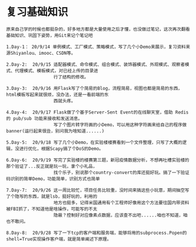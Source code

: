 # 复习基础知识

    原来自己学的时候也都挺杂的，好多地方都是大量使用之后才懂，也没做过笔记，这次再次翻看基础知识、巩固下姿势，用Git来记个笔记吧
  
    1.Day-1： 20/9/14 单例模式、工厂模式、策略模式，写了几个小Demo来展示，复习资料来源Shiyanlou、imooc、CSDN等。
  
    2.Day-2:  20/9/15 适配器模式、命令模式、组合模式、装饰器模式、外观模式、观察者模式、代理模式、模板模式，对已经上传的目录进
                      行了结构的修改。
    
    3.Day-3:  20/9/16 用Flask写了个简易的Blog，流程简易，视图也都是简易的东西，html模板写起来就很烦，没办法，还是一看前端的东
                      西就头疼。
    
    4.Day-4:  20/9/17 Flask做了个基于Server-Sent Event的在线聊天室，借助 Redis 的 pub/sub 功能来接收和发送消息。
                      写了个图片转字符画的小Demo，可以用这种字符画来给自己的程序做banner(运行起来很丑，别问我为啥知道......)
    
    5.Day-5:  20/9/18 写了几个小Demo，在实验楼楼赛看到一个文件整理，只写了大概的逻辑，没进行优化，根据Scapy搞了个DoS的Demo。
    
    6.Day-6:  20/9/19 写完了实验楼的楼赛第三题，新冠疫情数据分析，不想再吐槽实验楼的那个验证了...反正就是玩一玩，拿个小礼品，
                      找个乐子，别说那个country-convert的库还挺好玩。搞了一下验证码识别的简单Demo，功能简单，识别方式也简单
    
    7.Day-7:  20/9/26 这一周比较忙，项目任务比较重，没时间来搞这些小玩意，期间抽空写了个隐写的东西，就是lsb，挺好玩的，利用的
                      地方也挺多，记得米国通用有个工程师好像用这个方法要往国内带资料被FBI抓了，不知道他是啥操作，可能写的不太
                      隐蔽？控制好对应像素点数据，应该查不出吧......咱也不知道，咱也不敢问。
                      
    8.Day-8:  20/9/28 写了一下tcp的客户端和服务端，能够将用的subprocess.Popen的shell=True实现操作客户端，就是简单阐述下原理。
    
    
                                             
